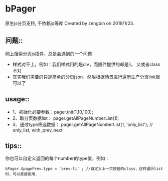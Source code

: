 # bPager
原生js分页支持, 不依赖jq等库
 Created by zengbin on 2018/1/23.
## 问题::
网上搜索分页js插件，总是会遇到的一个问题
* 样式对不上，例如：我们样式用的是div，而插件提供的却是li， 又或者class不对
* 其实我们需要的只是简单的分页json，然后根据场景进行遍历生产分页link就可以了
## usage::
* 1、初始化必要参数：pager.init(1,10,100);
* 2、取分页数据list： pager.getAllPageNumberList(1);
* 3、通过type筛选数据：  pager.getAllPageNumberList(1, 'only_list'); // only_list, with_prev_next
## tips::
你也可以自定义返回的每个number的type值，例如：
```
bPager.$pagePrev.type = 'prev-li' ; //自定义上一页按钮的class，这样遍历list时，可以直接使用.
```
